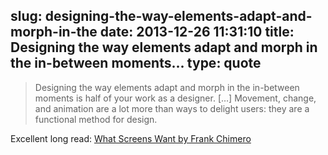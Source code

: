 slug: designing-the-way-elements-adapt-and-morph-in-the
date: 2013-12-26 11:31:10
title: Designing the way elements adapt and morph in the in-between moments...
type: quote
---

> Designing the way elements adapt and morph in the in-between moments is half of your work as a designer. […] Movement, change, and animation are a lot more than ways to delight users: they are a functional method for design.

Excellent long read: [What Screens Want by Frank Chimero](http://frankchimero.com/what-screens-want/)
